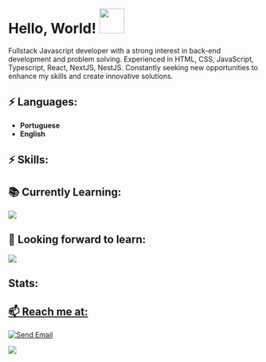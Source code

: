 # Hello, World! <img src="https://media.giphy.com/media/mGcNjsfWAjY5AEZNw6/giphy.gif" width="50">

Fullstack Javascript developer with a strong interest in back-end development and problem solving.
Experienced in HTML, CSS, JavaScript, Typescript, React, NextJS, NestJS.
Constantly seeking new opportunities to enhance my skills and create innovative solutions.

## ⚡ Languages:
-  **Portuguese**
-   **English**

## ⚡ Skills:
<div  align = "center" style ="display: none;">
  

  <table style="margin: 0 auto;">
  <tbody>
    <tr>
      <td style="text-align: center;"><img style="height: 25px;" src="https://img.shields.io/badge/TypeScript-007ACC?style=for-the-badge&logo=typescript&logoColor=white"></td>
      <td style="text-align: center;"><img style="height: 25px;" src="https://img.shields.io/badge/Linux-FCC624?style=for-the-badge&logo=linux&logoColor=black"></td>
      <td style="text-align: center;"><img style="height: 25px;" src="https://img.shields.io/badge/JavaScript-F7DF1E?style=for-the-badge&logo=javascript&logoColor=black"></td>
      <td style="text-align: center;"><img style="height: 25px;" src="https://img.shields.io/badge/Node.js-43853D?style=for-the-badge&logo=node.js&logoColor=white"></td>
      <td style="text-align: center;"><img style="height: 25px;" src="https://img.shields.io/badge/Vite-B73BFE?style=for-the-badge&logo=vite&logoColor=FFD62E"></td>
    </tr>
    <tr>
      <td style="text-align: center;"><img style="height: 25px;" src="https://img.shields.io/badge/Tailwind_CSS-38B2AC?style=for-the-badge&logo=tailwind-css&logoColor=white"></td>
      <td style="text-align: center;"><img style="height: 25px;" src="https://img.shields.io/badge/React-20232A?style=for-the-badge&logo=react&logoColor=61DAFB"></td>
      <td style="text-align: center;"><img style="height: 25px;" src="https://img.shields.io/badge/HTML5-E34F26?style=for-the-badge&logo=html5&logoColor=white"></td>
      <td style="text-align: center;"><img style="height: 25px;" src="https://img.shields.io/badge/CSS3-1572B6?style=for-the-badge&logo=css3&logoColor=white"></td>
      <td style="text-align: center;"><img style="height: 25px;" src="https://img.shields.io/badge/Express.js-404D59?style=for-the-badge"></td>
    </tr>
    <tr>
      <td style="text-align: center;"><img style="height: 25px;" src="https://img.shields.io/badge/styled--components-DB7093?style=for-the-badge&logo=styled-components&logoColor=white"></td>
      <td style="text-align: center;"><img style="height: 25px;" src="https://img.shields.io/badge/Material--UI-0081CB?style=for-the-badge&logo=material-ui&logoColor=white"></td>
      <td style="text-align: center;"><img style="height: 25px;" src="https://img.shields.io/badge/Prisma-3982CE?style=for-the-badge&logo=Prisma&logoColor=white"></td>
      <td style="text-align: center;"><img style="height: 25px;" src="https://img.shields.io/badge/MongoDB-4EA94B?style=for-the-badge&logo=mongodb&logoColor=white"></td>
      <td style="text-align: center;"><img style="height: 25px;" src="https://img.shields.io/badge/redis-%23DD0031.svg?&style=for-the-badge&logo=redis&logoColor=white"></td>
    </tr>
    <tr>
      <td style="text-align: center;"><img style="height: 25px;" src="https://img.shields.io/badge/PostgreSQL-316192?style=for-the-badge&logo=postgresql&logoColor=white"></td>
      <td style="text-align: center;"><img style="height: 25px;" src="https://img.shields.io/badge/Jest-323330?style=for-the-badge&logo=Jest&logoColor=white"></td>
      <td style="text-align: center;"><img style="height: 25px;" src="https://img.shields.io/badge/Vercel-000000?style=for-the-badge&logo=vercel&logoColor=white"></td>
      <td style="text-align: center;"><img style="height: 25px;" src="https://img.shields.io/badge/Figma-F24E1E?style=for-the-badge&logo=figma&logoColor=white"></td>
      <td style="text-align: center;"><img style="height: 25px;" src="https://img.shields.io/badge/eslint-3A33D1?style=for-the-badge&logo=eslint&logoColor=white"></td>
    </tr>
    <tr>
      <td style="text-align: center;"><img style="height: 25px;" src="https://img.shields.io/badge/prettier-1A2C34?style=for-the-badge&logo=prettier&logoColor=F7BA3E"></td>
      <td style="text-align: center;"><img style="height: 25px;" src="https://img.shields.io/badge/next.js-1A2C34?style=for-the-badge&logo=nextdotjs&logoColor=white"></td>
      <td style="text-align: center;"><img style="height: 25px;" src="https://img.shields.io/badge/Swagger-85EA2D?style=for-the-badge&logo=Swagger&logoColor=white"></td>
      <td style="text-align: center;"><img style="height: 25px;" src="https://img.shields.io/badge/Notion-000000?style=for-the-badge&logo=notion&logoColor=white"></td>
      <td style="text-align: center;"><img style="height: 25px;" src="https://img.shields.io/badge/JWT-000000?style=for-the-badge&logo=JSON%20web%20tokens&logoColor=white"></td>
    </tr>
    <tr>
      <td style="text-align:center;"><img style="height: 25px;" src="https://img.shields.io/badge/nestjs-1A2C34?style=for-the-badge&logo=nestjs&logoColor=D2485A"></td>
    </tr>
  </tbody>
</table>

</div>

## 📚 Currently Learning:

 <img src="https://img.shields.io/badge/Docker-1A2C34?style=for-the-badge&logo=docker&logoColor=blue">


## 🌱 Looking forward to learn:
 <img src="https://img.shields.io/badge/amazonaws-1A2C34?style=for-the-badge&logo=amazonaws&logoColor=F7BA3E">


## Stats:
<div  align = "center" style ="display: none;">
<a href="https://github.com/andreymudri">
<img height="180em" src="https://github-readme-stats.vercel.app/api/top-langs/?username=andreymudri&layout=compact&langs_count=7&theme=dracula"/>
<img height="180em" src="https://github-readme-stats.vercel.app/api?username=andreymudri&show_icons=true&theme=dracula&include_all_commits=true&count_private=true"/>
</div>

## 📫 Reach me at:


[![Send Email](https://img.shields.io/badge/Gmail-D14836?style=for-the-badge&logo=gmail&logoColor=white)](mailto:andreymudri@gmail.com)
 
 <a href="https://www.linkedin.com/in/andreymudri/"><img src="https://img.shields.io/badge/linkedin-0081CB.svg?&style=for-the-badge&logo=linkedin&logoColor=white" /></a>
